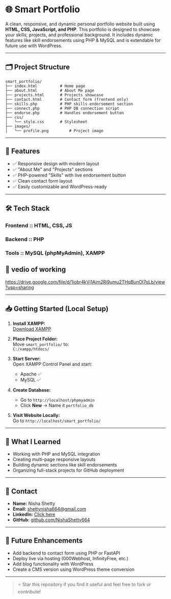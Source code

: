 # 🌐 Smart Portfolio

A clean, responsive, and dynamic personal portfolio website built using **HTML, CSS, JavaScript, and PHP**. This portfolio is designed to showcase your skills, projects, and professional background. It includes dynamic features like skill endorsements using PHP & MySQL and is extendable for future use with WordPress.

---

## 🗂️ Project Structure

```
smart_portfolio/
├── index.html          # Home page
├── about.html          # About Me page
├── projects.html       # Projects showcase
├── contact.html        # Contact form (frontend only)
├── skills.php          # PHP skills endorsement section
├── connect.php         # PHP DB connection script
├── endorse.php         # Handles endorsement button
├── css/
│   └── style.css       # Stylesheet
├── images/
│   └── profile.png         # Project image
```

---

## 🚀 Features

- ✅ Responsive design with modern layout
- ✅ "About Me" and "Projects" sections
- ✅ PHP-powered "Skills" with live endorsement button
- ✅ Clean contact form layout
- ✅ Easily customizable and WordPress-ready

---

## 🛠️ Tech Stack

### Frontend   ::    HTML, CSS, JS  
###  Backend   ::    PHP
###  Tools     ::    MySQL (phpMyAdmin), XAMPP


## 📸 vedio of working 

https://drive.google.com/file/d/1iobr4kVi1Aim2Ri9umu2THqBunOI7oLb/view?usp=sharing

---

## 📥 Getting Started (Local Setup)

1. **Install XAMPP:**  
   [Download XAMPP](https://www.apachefriends.org/)

2. **Place Project Folder:**  
   Move `smart_portfolio/` to:  
   `C:/xampp/htdocs/`

3. **Start Server:**  
   Open XAMPP Control Panel and start:
   - Apache ✅  
   - MySQL ✅

4. **Create Database:**
   - Go to `http://localhost/phpmyadmin`
   - Click **New** → Name it `portfolio_db`
   

5. **Visit Website Locally:**  
   Go to `http://localhost/smart_portfolio/`

---

## 🧠 What I Learned

- Working with PHP and MySQL integration
- Creating multi-page responsive layouts
- Building dynamic sections like skill endorsements
- Organizing full-stack projects for GitHub deployment

---

## 📧 Contact

- **Name:** Nisha Shetty  
- **Email:** shettynisha664@gmail.com  
- **LinkedIn:** [Click here](https://www.linkedin.com/in/nisha-nisha-3314a631a/)  
- **GitHub:** [github.com/NishaShetty664](https://github.com/NishaShetty664)

---

## 📌 Future Enhancements

- Add backend to contact form using PHP or FastAPI
- Deploy live via hosting (000Webhost, InfinityFree, etc.)
- Add blog functionality with WordPress
- Create a CMS version using WordPress theme conversion

---

> ⭐ Star this repository if you find it useful and feel free to fork or contribute!
